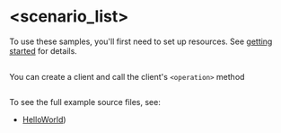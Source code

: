 # <scenario_list>

To use these samples, you'll first need to set up resources. See [getting started](https://github.com/Azure/azure-sdk-for-net/blob/main/sdk/contosowidgetmanager/Azure.Template.Widgetmanager/README.md#getting-started) for details.

## <scenario>

You can create a client and call the client's `<operation>` method

```C# Snippet:Azure_Template__Scenario
```

To see the full example source files, see:
* [HelloWorld](https://github.com/Azure/azure-sdk-for-net/blob/main/sdk/contosowidgetmanager/Azure.Template.Widgetmanager/tests/Samples/Sample1_HelloWorld.cs))

<!-- please refer to <https://github.com/Azure/azure-sdk-for-net/main/sdk/template/Azure.Template/samples/Sample1_HelloWorld.md> to write sample readme file. -->